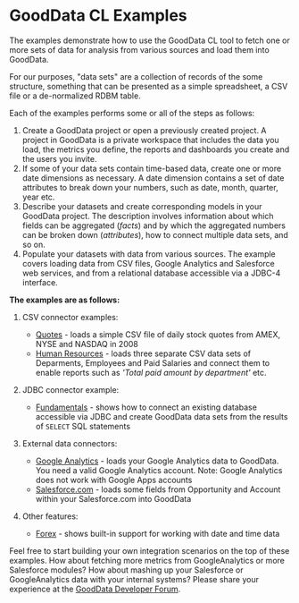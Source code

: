 # GoodData CL Examples

The examples demonstrate how to use the GoodData CL tool to fetch one or more sets of data for analysis from various sources and load them into GoodData.

For our purposes, "data sets" are a collection of records of the some structure, something that can be presented as a simple spreadsheet, a CSV file or a de-normalized RDBM table.

Each of the examples performs some or all of the steps as follows:

1. Create a GoodData project or open a previously created project. A project in GoodData is a private workspace that includes the data you load, the metrics you define, the reports and dashboards you create and the users you invite.
1. If some of your data sets contain time-based data, create one or more date dimensions as necessary. A date dimension contains a set of date attributes to break down your numbers, such as date, month, quarter, year etc.
1. Describe your datasets and create corresponding models in your GoodData project. The description involves information about which fields can be aggregated (_facts_) and by which the aggregated numbers can be broken down (_attributes_), how to connect multiple data sets, and so on. 
1. Populate your datasets with data from various sources. The example covers loading data from CSV files, Google Analytics and Salesforce web services, and from a relational database accessible via a JDBC-4 interface.

**The examples are as follows:**

1. CSV connector examples:

    - [Quotes](./quotes/#readme) - loads a simple CSV file of daily stock quotes from AMEX, NYSE and NASDAQ in 2008
    - [Human Resources](./hr/#readme) - loads three separate CSV data sets of Deparments, Employees and Paid Salaries and connect them to enable reports such as _'Total paid amount by department'_ etc.

2. JDBC connector example: 

    - [Fundamentals](./jdbc/#readme) - shows how to connect an existing database accessible via JDBC and create GoodData data sets from the results of `SELECT` SQL statements

3. External data connectors:

    - [Google Analytics](./ga/#readme) - loads your Google Analytics data to GoodData. You need a valid Google Analytics account. Note: Google Analytics does not work with Google Apps accounts
    - [Salesforce.com](./sfdc/#readme) - loads some fields from Opportunity and Account within your Salesforce.com into GoodData

4. Other features:

    - [Forex](./forex/#readme) - shows built-in support for working with date and time data

Feel free to start building your own integration scenarios on the top of these examples. How about fetching more metrics from GoogleAnalytics or more Salesforce modules? How about mashing up your Salesforce or GoogleAnalytics data with your internal systems? Please share your experience at the [GoodData Developer Forum](http://support.gooddata.com/forums/176660-developer-forum).
